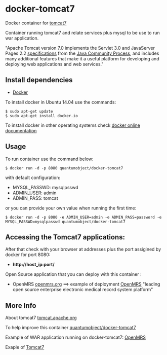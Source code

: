# docker-tomcat7

Docker container for [tomcat7][3]

Container running tomcat7 and relate services plus mysql to be use to run war application.

"Apache Tomcat version 7.0 implements the Servlet 3.0 and JavaServer Pages 2.2 [specifications][6] from the [Java Community Process][7], and includes many additional features that make it a useful platform for developing and deploying web applications and web services."

## Install dependencies

  - [Docker][2]

To install docker in Ubuntu 14.04 use the commands:

    $ sudo apt-get update
    $ sudo apt-get install docker.io

 To install docker in other operating systems check [docker online documentation][4]

## Usage

To run container use the command below:

    $ docker run -d -p 8080 quantumobject/docker-tomcat7

with default configuration:

  - MYSQL_PASSWD: mysqlpsswd
  - ADMIN_USER: admin
  - ADMIN_PASS: tomcat
  
or you can provide your own value when running the first time:

    $ docker run -d -p 8080 -e ADMIN_USER=admin -e ADMIN_PASS=password -e MYSQL_PASSWD=mysqlpasswd quantumobject/docker-tomcat7
    
## Accessing the Tomcat7 applications:

After that check with your browser at addresses plus the port assigined by docker for port 8080:

  - **http://host_ip:port/**

Open Source application that you can deploy with this container :

- OpenMRS [openmrs.org][10] ==>  example of deployment [OpenMRS][8]
"leading open source enterprise electronic medical record system platform"


## More Info

About tomcat7 [tomcat.apache.org][1]

To help improve this container [quantumobject/docker-tomcat7][5]

Example of WAR application running on docker-tomcat7: [OpenMRS][8]

Exaple of [Tomcat7][9]

[1]:https://tomcat.apache.org/index.html
[2]:https://www.docker.com
[3]:https://tomcat.apache.org/tomcat-7.0-doc/index.html
[4]:http://docs.docker.com
[5]:https://github.com/QuantumObject/docker-tomcat7
[6]:http://wiki.apache.org/tomcat/Specifications
[7]:https://www.jcp.org/en/home/index
[8]:http://www.quantumobject.com:49164/openmrs-1.10.0/index.htm
[9]:http://www.quantumobject.com:49164/
[10]:http://openmrs.org/
[11]:http://geonetwork-opensource.org/
